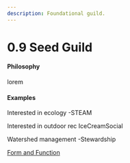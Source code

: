 ```yaml
---
description: Foundational guild.
---
```


# 0.9 Seed Guild

#### Philosophy

lorem

#### Examples

Interested in ecology -STEAM

Interested in outdoor rec IceCreamSocial

Watershed management -Stewardship

[Form and Function](../../../blue-paper/0.9-seed-guild.md)
